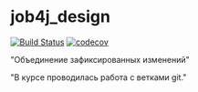 # job4j_design
[![Build Status](https://travis-ci.com/AlexanderBanar/job4j_design.svg?branch=master)](https://travis-ci.com/AlexanderBanar/job4j_design)
[![codecov](https://codecov.io/gh/AlexanderBanar/job4j_design/branch/master/graph/badge.svg?token=5HL963X7GN)](https://codecov.io/gh/AlexanderBanar/job4j_design)

"Объединение зафиксированных изменений"

"В курсе проводилась работа с ветками git."